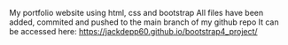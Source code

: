 My portfolio website using html, css and bootstrap
All files have been added, commited and pushed to the main branch of my github repo
It can be accessed here: https://jackdepp60.github.io/bootstrap4_project/
